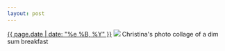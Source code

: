 ```yaml
---
layout: post
---
```


<p>
  <time><a href="/408">{{ page.date | date: "%e %B, %Y" }}</a></time>
  <a href="/408"><img src="{{ site.assets_url }}/408.jpg"/></a>
  <span>Christina's photo collage of a dim sum breakfast</span>
</p>
